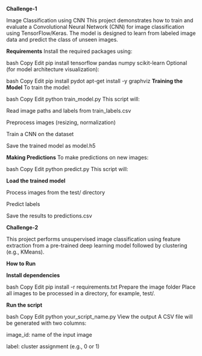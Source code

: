 **Challenge-1**

Image Classification using CNN
This project demonstrates how to train and evaluate a Convolutional Neural Network (CNN) for image classification using TensorFlow/Keras. The model is designed to learn from labeled image data and predict the class of unseen images.

**Requirements**
Install the required packages using:

bash
Copy
Edit
pip install tensorflow pandas numpy scikit-learn
Optional (for model architecture visualization):

bash
Copy
Edit
pip install pydot
apt-get install -y graphviz
**Training the Model**
To train the model:

bash
Copy
Edit
python train_model.py
This script will:

Read image paths and labels from train_labels.csv

Preprocess images (resizing, normalization)

Train a CNN on the dataset

Save the trained model as model.h5

**Making Predictions**
To make predictions on new images:

bash
Copy
Edit
python predict.py
This script will:

**Load the trained model**

Process images from the test/ directory

Predict labels

Save the results to predictions.csv

**Challenge-2**

This project performs unsupervised image classification using feature extraction from a pre-trained deep learning model followed by clustering (e.g., KMeans).

**How to Run**

**Install dependencies**

bash
Copy
Edit
pip install -r requirements.txt
Prepare the image folder
Place all images to be processed in a directory, for example, test/.

**Run the script**

bash
Copy
Edit
python your_script_name.py
View the output
A CSV file will be generated with two columns:

image_id: name of the input image

label: cluster assignment (e.g., 0 or 1)
